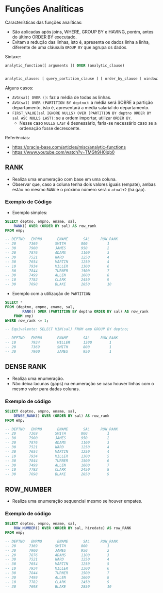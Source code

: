 # Funções Analíticas

Características das funções analíticas:

*   São aplicadas após joins, WHERE, GROUP BY e HAVING, porém, antes do último ORDER BY executado.
*   Evitam a redução das linhas, isto é, apresenta os dados linha a linha, diferente de uma cláusula `GROUP BY` que agrupa os dados.

Sintaxe:

```sql
analytic_function([ arguments ]) OVER (analytic_clause)


analytic_clause: [ query_partition_clause ] [ order_by_clause [ windowing_clause ] ]
```

Alguns casos:

*   `AVG(sal) OVER ()`: faz a média de todas as linhas.
*   `AVG(sal) OVER (PARTITION BY deptno)`: a média será SOBRE a partição departamento, isto é, apresentará a média salarial do departamento.
*   `FIRST_VALUE(sal IGNORE NULLS) OVER (PARTITION BY deptno ORDER BY sal ASC NULLS LAST)`: se a ordem importar, utilizar `ORDER BY`.
    *   Nesse caso `NULLS LAST` é desnessário, faria-se necessário caso se a ordenação fosse decrescente.

Referências:

*   https://oracle-base.com/articles/misc/analytic-functions
*   https://www.youtube.com/watch?v=TMGh9H0iqb0

## RANK

*   Realiza uma enumeração com base em uma coluna.
*   Observar que, caso a coluna tenha dois valores iguais (empate), ambas estão no mesmo `RANK` e o próximo número será o `atual+2` (há gap).

### Exemplo de Código

*   Exemplo simples:

```sql
SELECT deptno, empno, ename, sal,
    RANK() OVER (ORDER BY sal) AS row_rank
FROM emp;

-- DEPTNO	EMPNO	    ENAME	    SAL	    ROW_RANK
-- 20      7369        SMITH       800         1
-- 30      7900        JAMES       950         2
-- 20      7876        ADAMS       1100        3
-- 30      7521        WARD        1250        4
-- 30      7654        MARTIN      1250        4
-- 10      7934        MILLER      1300        6
-- 30      7844        TURNER      1500        7
-- 30      7499        ALLEN       1600        8
-- 10      7782        CLARK       2450        9
-- 30      7698        BLAKE       2850        10

```

*   Exemplo com a utilização de `PARTITION`:

```sql
SELECT *
FROM (deptno, empno, ename, sal,
        RANK() OVER (PARTITION BY deptno ORDER BY sal) AS row_rank
    FROM emp)
WHERE row_rank <= 1;

-- Equivalente: SELECT MIN(sal) FROM emp GROUP BY deptno;

-- DEPTNO   EMPNO       ENAME       SAL     ROW_RANK
-- 10       7934        MILLER      1300        1
-- 20       7369        SMITH       800         1
-- 30       7900        JAMES       950         1
```

## DENSE RANK

*   Realiza uma enumeração.
*   Não deixa lacunas (gaps) na enumeração se caso houver linhas com o mesmo valor para dadas colunas.

### Exemplo de código

```sql
SELECT deptno, empno, ename, sal,
    DENSE_RANK() OVER (ORDER BY sal) AS row_rank
FROM emp;

-- DEPTNO	EMPNO	    ENAME	    SAL	    ROW_RANK
-- 20      7369        SMITH       800         1
-- 30      7900        JAMES       950         2
-- 20      7876        ADAMS       1100        3
-- 30      7521        WARD        1250        4
-- 30      7654        MARTIN      1250        4
-- 10      7934        MILLER      1300        5
-- 30      7844        TURNER      1500        6
-- 30      7499        ALLEN       1600        7
-- 10      7782        CLARK       2450        8
-- 30      7698        BLAKE       2850        9
```

## ROW_NUMBER

*   Realiza uma enumeração sequencial mesmo se houver empates.

### Exemplo de código

```sql
SELECT deptno, empno, ename, sal,
    ROW_NUMBER() OVER (ORDER BY sal, hiredate) AS row_RANK
FROM emp;

-- DEPTNO	EMPNO	    ENAME	    SAL	    ROW_RANK
-- 20      7369        SMITH       800         1
-- 30      7900        JAMES       950         2
-- 20      7876        ADAMS       1100        3
-- 30      7521        WARD        1250        4
-- 30      7654        MARTIN      1250        5
-- 10      7934        MILLER      1300        6
-- 30      7844        TURNER      1500        7
-- 30      7499        ALLEN       1600        8
-- 10      7782        CLARK       2450        9
-- 30      7698        BLAKE       2850        10
```